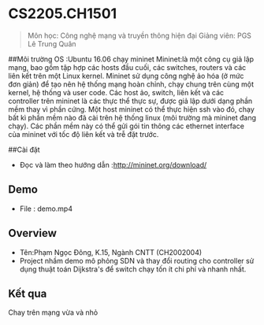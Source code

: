 # CS2205.CH1501

> Môn học:  Công nghệ mạng và truyền thông hiện đại	
> Giảng viên: PGS Lê Trung Quân	

##Môi trường
OS :Ubuntu 16.06 chạy mininet
Mininet:là một công cụ giả lập mạng, bao gồm tập hợp các hosts đầu cuối, các switches, routers và các liên kết trên một Linux kernel. Mininet sử dụng công nghệ ảo hóa (ở mức đơn giản) để tạo nên hệ thống mạng hoàn chỉnh, chạy chung trên cùng một kernel, hệ thống và user code.
Các host ảo, switch, liên kết và các controller trên mininet là các thực thể thực sự, được giả lập dưới dạng phần mềm thay vì phần cứng. Một host mininet có thể thực hiện ssh vào đó, chạy bất kì phần mềm nào đã cài trên hệ thống linux (môi trường mà mininet đang chạy). Các phần mềm này có thể gửi gói tin thông các ethernet interface của mininet với tốc độ liên kết và trễ đặt trước.

##Cài đặt 
* Đọc và làm theo hướng dẫn :http://mininet.org/download/ 

## Demo 
* File : demo.mp4

## Overview
* Tên:Phạm Ngọc Đông, K.15, Ngành CNTT (CH2002004)
* Project nhầm demo mô phỏng SDN và thay đổi routing cho controller sử dụng thuật toán Dijkstra's để switch chạy tốn ít chi phí và nhanh nhất.
## Kết qua

Chay trên mạng vừa và nhỏ

